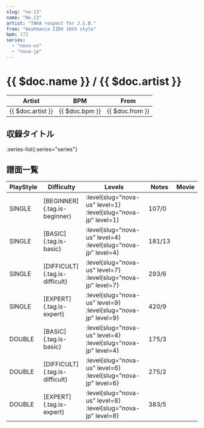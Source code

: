 ```yaml
---
slug: "no-13"
name: "No.13"
artist: "TAKA respect for J.S.B."
from: "beatmania IIDX 10th style"
bpm: 172
series:
  - "nova-us"
  - "nova-jp"
---
```


# {{ $doc.name }} / {{ $doc.artist }}

|Artist|BPM|From|
|------|---|----|
|{{ $doc.artist }}|{{ $doc.bpm }}|{{ $doc.from }}|

## 収録タイトル

:series-list{:series="series"}

## 譜面一覧

|PlayStyle|Difficulty|Levels|Notes|Movie|
|---------|----------|------|-----|-----|
|SINGLE|[BEGINNER]{.tag.is-beginner}|:level{slug="nova-us" level=1} :level{slug="nova-jp" level=1}|107/0||
|SINGLE|[BASIC]{.tag.is-basic}|:level{slug="nova-us" level=4} :level{slug="nova-jp" level=4}|181/13||
|SINGLE|[DIFFICULT]{.tag.is-difficult}|:level{slug="nova-us" level=7} :level{slug="nova-jp" level=7}|293/6||
|SINGLE|[EXPERT]{.tag.is-expert}|:level{slug="nova-us" level=9} :level{slug="nova-jp" level=9}|420/9||
|DOUBLE|[BASIC]{.tag.is-basic}|:level{slug="nova-us" level=4} :level{slug="nova-jp" level=4}|175/3||
|DOUBLE|[DIFFICULT]{.tag.is-difficult}|:level{slug="nova-us" level=6} :level{slug="nova-jp" level=6}|275/2||
|DOUBLE|[EXPERT]{.tag.is-expert}|:level{slug="nova-us" level=8} :level{slug="nova-jp" level=8}|383/5||
